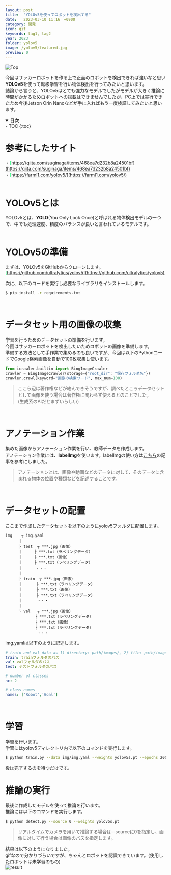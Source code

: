 ```yaml
---
layout: post
title:  "YOLOv5を使ってロボットを検出する"
date:   2023-03-10 11:16　+0900
category: 開発
icon: git
keywords: tag1, tag2
year: 2023
folder: yolov5
image: /yolov5/featured.jpg
preview: 0
---
```


![Top]({{site.baseurl}}/post-img/開発/yolov5/yolov5.gif)

今回はサッカーロボットを作る上で正面のロボットを検出できれば強いなと思い**YOLOv5**を使って転移学習を行い物体検出を行ってみたいと思います。<br>
結論から言うと、YOLOv5はとても強力なモデルでしたがモデルが大きく推論に時間がかかるためロボットへの搭載はできませんでしたが、PC上では実行できたため今後Jetson Orin Nanoなどが手に入ればもう一度検証してみたいと思います。

<details open markdown="block">
  <summary><b>目次</b></summary>
- TOC
{:toc}
</details>

# 参考にしたサイト
・<span style="color: #00FF66; ">[https://qiita.com/suginaga/items/468ea7d232b8a24501bf](https://qiita.com/suginaga/items/468ea7d232b8a24501bf)</span>
<br>
・<span style="color: #00FF66; ">[https://farml1.com/yolov5/](https://farml1.com/yolov5/)</span>
<br><br>

# YOLOv5とは
YOLOv5とは、**YOLO**(You Only Look Once)と呼ばれる物体検出モデルの一つで、中でも処理速度、精度のバランスが良いと言われているモデルです。<br>
<br>

# YOLOv5の準備
まずは、YOLOv5をGitHubからクローンします。<br>
<span style="color: #00FF66; ">[https://github.com/ultralytics/yolov5](https://github.com/ultralytics/yolov5)</span>
<br>

次に、以下のコードを実行し必要なライブラリをインストールします。<br>
```bash
$ pip install -r requirements.txt
```
<br>

# データセット用の画像の収集
学習を行うためのデータセットの準備を行います。<br>
今回はサッカーロボットを検出したいためロボットの画像を準備します。<br>
準備する方法として手作業で集めるのも良いですが、今回は以下のPythonコードでGoogle検索画像を自動で100枚収集し使います。<br>
```python
from icrawler.builtin import BingImageCrawler
crawler = BingImageCrawler(storage={"root_dir": "保存フォルダ名"})
crawler.crawl(keyword="画像の検索ワード", max_num=100)
```

> ここら辺は著作権などが絡んできそうですが、調べたところデータセットとして画像を使う場合は著作権に関わらず使えるとのことでした。<br>
(生成系のAIだとまずいらしい)<br>

<br>

# アノテーション作業
集めた画像からアノテーション作業を行い、教師データを作成します。<br>
アノテーション作業には、**labelImg**を使います。labelImgの使い方は<span style="color: #00FF66; ">[こちら](https://laid-back-scientist.com/labelimg)</span>の記事を参考にしました。<br>
> アノテーションとは、画像や動画などのデータに対して、そのデータに含まれる物体の位置や種類などを記述することです。<br>

<br>


# データセットの配置
ここまで作成したデータセットを以下のようにyolov5フォルダに配置します。<br>
```
img    ┬ img.yaml
　　　 ｜　
　　　 ├ test  ┬ ***.jpg（画像）
　　　 ｜　　　├ ***.txt（ラベリングデータ）
　　　 ｜　　　├ ***.txt（画像）
　　　 ｜　　　├ ***.txt（ラベリングデータ）
　　　 ｜　    ・・・
　　　 ｜　　　　　
　　　 ├ train  ┬ ***.jpg（画像）
　　　 ｜　　 　├ ***.txt（ラベリングデータ）
　　　 ｜　　　 ├ ***.txt（画像）
　　　 ｜　　　 ├ ***.txt（ラベリングデータ）
　　　 ｜　　   ・・・
　　　 ｜　　　　　
　　　 └ val   ┬ ***.jpg（画像）
　　　  　　　 ├ ***.txt（ラベリングデータ）
　　　  　 　　├ ***.txt（画像）
　　　  　　　 ├ ***.txt（ラベリングデータ）
　　　  　　　  ・・・
```

img.yamlは以下のように記述します。<br>
```yaml
# train and val data as 1) directory: path/images/, 2) file: path/images.txt, or 3) list: [path1/images/, path2/images/]
train: trainフォルダのパス
val: valフォルダのパス
test: テストフォルダのパス

# number of classes
nc: 2

# class names
names: ['Robot','Goal']
```
<br>

# 学習
学習を行います。<br>
学習にはyolov5ディレクトリ内で以下のコマンドを実行します。<br>
```bash
$ python train.py --data img/img.yaml --weights yolov5s.pt --epochs 200
```
後は完了するのを待つだけです。
<br>

# 推論の実行
最後に作成したモデルを使って推論を行います。<br>
推論には以下のコマンドを実行します。<br>
```bash
$ python detect.py --source 0 --weights yolov5s.pt
```
> リアルタイムでカメラを用いて推論する場合は--sourceに0を指定し、画像に対して行う場合は画像のパスを指定します。<br>

結果は以下のようになりました。<br>
gifなので分かりづらいですが、ちゃんとロボットを認識できています。(使用したロボットは未学習のもの)<br>
![result]({{site.baseurl}}/post-img/開発/yolov5/yolov5.gif)